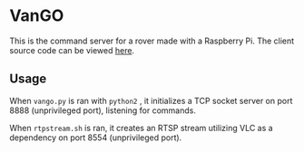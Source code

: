 # VanGO
This is the command server for a rover made with a Raspberry Pi.
The client source code can be viewed [here](https://github.com/jadenyjw/vango-java).

## Usage

When `vango.py` is ran with `python2` , it initializes a TCP socket server on port 8888 (unprivileged port), listening for commands.

When `rtpstream.sh` is ran, it creates an RTSP stream utilizing VLC as a dependency on port 8554 (unprivileged port).
